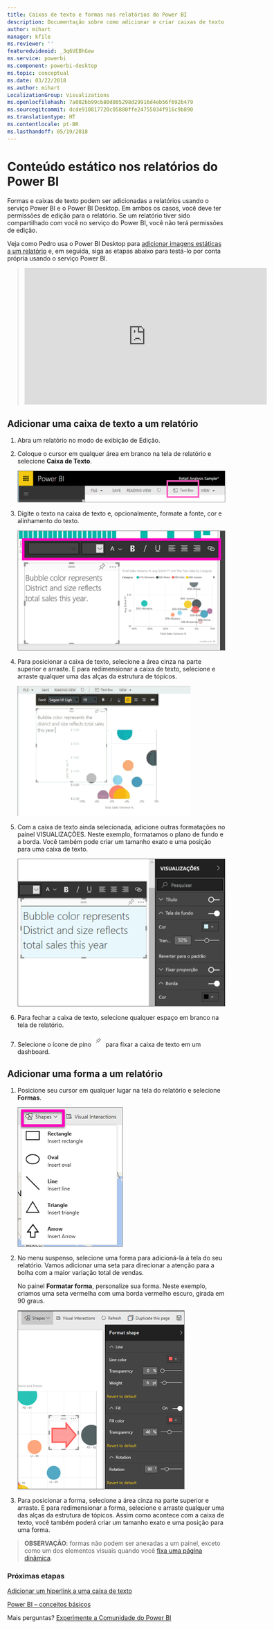```yaml
---
title: Caixas de texto e formas nos relatórios do Power BI
description: Documentação sobre como adicionar e criar caixas de texto e formas em um relatório usando o serviço do Microsoft Power BI.
author: mihart
manager: kfile
ms.reviewer: ''
featuredvideoid: _3q6VEBhGew
ms.service: powerbi
ms.component: powerbi-desktop
ms.topic: conceptual
ms.date: 03/22/2018
ms.author: mihart
LocalizationGroup: Visualizations
ms.openlocfilehash: 7a002bb99cb80d805298d29916d4eb56f692b479
ms.sourcegitcommit: dcde910817720c05880ffe24755034f916c9b890
ms.translationtype: HT
ms.contentlocale: pt-BR
ms.lasthandoff: 05/19/2018
---
```

# <a name="static-content-in-power-bi-reports"></a>Conteúdo estático nos relatórios do Power BI
Formas e caixas de texto podem ser adicionadas a relatórios usando o serviço Power BI e o Power BI Desktop. Em ambos os casos, você deve ter permissões de edição para o relatório. Se um relatório tiver sido compartilhado com você no serviço do Power BI, você não terá permissões de edição. 

Veja como Pedro usa o Power BI Desktop para [adicionar imagens estáticas a um relatório](guided-learning/visualizations.yml?tutorial-step=11) e, em seguida, siga as etapas abaixo para testá-lo por conta própria usando o serviço Power BI.
> 
> <iframe width="560" height="315" src="https://www.youtube.com/embed/_3q6VEBhGew" frameborder="0" allowfullscreen></iframe>
> 

## <a name="add-a-text-box-to-a-report"></a>Adicionar uma caixa de texto a um relatório
1. Abra um relatório no modo de exibição de Edição.

2. Coloque o cursor em qualquer área em branco na tela de relatório e selecione **Caixa de Texto**.
   
   ![](media/power-bi-reports-add-text-and-shapes/pbi_textbox.png)
2. Digite o texto na caixa de texto e, opcionalmente, formate a fonte, cor e alinhamento do texto. 
   
   ![](media/power-bi-reports-add-text-and-shapes/pbi_textbox2new.png)
3. Para posicionar a caixa de texto, selecione a área cinza na parte superior e arraste. E para redimensionar a caixa de texto, selecione e arraste qualquer uma das alças da estrutura de tópicos. 
   
   ![](media/power-bi-reports-add-text-and-shapes/textboxsmaller.gif)

4. Com a caixa de texto ainda selecionada, adicione outras formatações no painel VISUALIZAÇÕES. Neste exemplo, formatamos o plano de fundo e a borda. Você também pode criar um tamanho exato e uma posição para uma caixa de texto.  

   ![](media/power-bi-reports-add-text-and-shapes/power-bi-borders.png)

5. Para fechar a caixa de texto, selecione qualquer espaço em branco na tela de relatório. 

5. Selecione o ícone de pino ![](media/power-bi-reports-add-text-and-shapes/pbi_pintile.png) para fixar a caixa de texto em um dashboard. 

## <a name="add-a-shape-to-a-report"></a>Adicionar uma forma a um relatório
1. Posicione seu cursor em qualquer lugar na tela do relatório e selecione **Formas**.
   
   ![](media/power-bi-reports-add-text-and-shapes/power-bi-shapes.png)
2. No menu suspenso, selecione uma forma para adicioná-la à tela do seu relatório. Vamos adicionar uma seta para direcionar a atenção para a bolha com a maior variação total de vendas. 
   
   No painel **Formatar forma**, personalize sua forma. Neste exemplo, criamos uma seta vermelha com uma borda vermelho escuro, girada em 90 graus.
   
   ![](media/power-bi-reports-add-text-and-shapes/power-bi-arrrow.png)
3. Para posicionar a forma, selecione a área cinza na parte superior e arraste. E para redimensionar a forma, selecione e arraste qualquer uma das alças da estrutura de tópicos. Assim como acontece com a caixa de texto, você também poderá criar um tamanho exato e uma posição para uma forma.

> **OBSERVAÇÃO**: formas não podem ser anexadas a um painel, exceto como um dos elementos visuais quando você [fixa uma página dinâmica](service-dashboard-pin-live-tile-from-report.md). 
> 
> 

### <a name="next-steps"></a>Próximas etapas
[Adicionar um hiperlink a uma caixa de texto](service-add-hyperlink-to-text-box.md)

[Power BI – conceitos básicos](service-basic-concepts.md)

Mais perguntas? [Experimente a Comunidade do Power BI](http://community.powerbi.com/)
